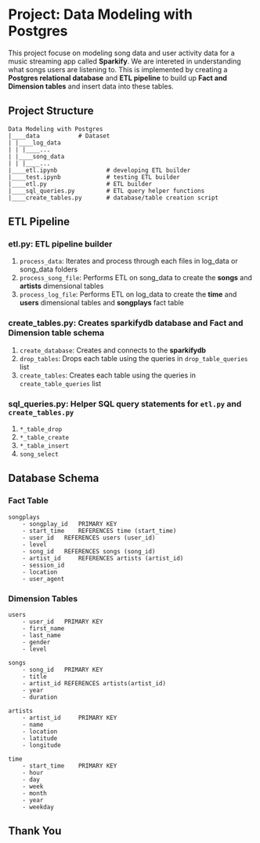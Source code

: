 # Project: Data Modeling with Postgres

This project focuse on modeling song data and user activity data for a music streaming app called **Sparkify**. We are intereted in understanding what songs users are listening to. This is implemented by creating a **Postgres relational database** and **ETL pipeline** to build up **Fact and Dimension tables** and insert data into these tables.

## Project Structure

```
Data Modeling with Postgres
|____data			# Dataset
| |____log_data
| | |____...
| |____song_data
| | |____...
|____etl.ipynb		        # developing ETL builder
|____test.ipynb		        # testing ETL builder
|____etl.py			        # ETL builder
|____sql_queries.py		    # ETL query helper functions
|____create_tables.py		# database/table creation script
```

## ETL Pipeline
### **etl.py**: ETL pipeline builder

1. `process_data`: Iterates and process through each files in log_data or song_data folders
2. `process_song_file`: Performs ETL on song_data to create the **songs** and **artists** dimensional tables
3. `process_log_file`: Performs ETL on log_data to create the **time** and **users** dimensional tables and **songplays** fact table

### **create_tables.py**: Creates **sparkifydb** database and Fact and Dimension table schema

1. `create_database`: Creates and connects to the **sparkifydb**
2. `drop_tables`: Drops each table using the queries in `drop_table_queries` list
3. `create_tables`: Creates each table using the queries in `create_table_queries` list

### **sql_queries.py**: Helper SQL query statements for `etl.py` and `create_tables.py`

1. `*_table_drop`
2. `*_table_create`
3. `*_table_insert`
4. `song_select`

## Database Schema
### Fact Table
```
songplays
	- songplay_id 	PRIMARY KEY
	- start_time 	REFERENCES time (start_time)
	- user_id	REFERENCES users (user_id)
	- level
	- song_id 	REFERENCES songs (song_id)
	- artist_id 	REFERENCES artists (artist_id)
	- session_id
	- location
	- user_agent
```

### Dimension Tables
```
users
	- user_id 	PRIMARY KEY
	- first_name
	- last_name
	- gender
	- level
```

```
songs
	- song_id 	PRIMARY KEY
	- title
	- artist_id REFERENCES artists(artist_id)
	- year
	- duration
```

```
artists
	- artist_id 	PRIMARY KEY
	- name
	- location
	- latitude
	- longitude
```

```
time
	- start_time 	PRIMARY KEY
	- hour
	- day
	- week
	- month
	- year
	- weekday
```

## Thank You
